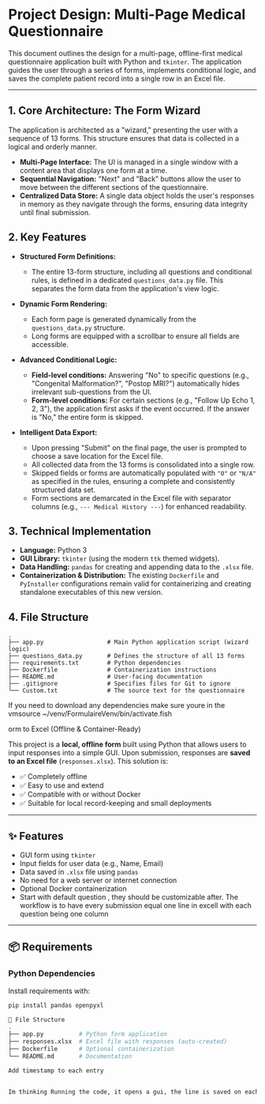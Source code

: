 # Project Design: Multi-Page Medical Questionnaire

This document outlines the design for a multi-page, offline-first medical questionnaire application built with Python and `tkinter`. The application guides the user through a series of forms, implements conditional logic, and saves the complete patient record into a single row in an Excel file.

---

## 1. Core Architecture: The Form Wizard

The application is architected as a "wizard," presenting the user with a sequence of 13 forms. This structure ensures that data is collected in a logical and orderly manner.

-   **Multi-Page Interface:** The UI is managed in a single window with a content area that displays one form at a time.
-   **Sequential Navigation:** "Next" and "Back" buttons allow the user to move between the different sections of the questionnaire.
-   **Centralized Data Store:** A single data object holds the user's responses in memory as they navigate through the forms, ensuring data integrity until final submission.

## 2. Key Features

-   **Structured Form Definitions:**
    -   The entire 13-form structure, including all questions and conditional rules, is defined in a dedicated `questions_data.py` file. This separates the form data from the application's view logic.

-   **Dynamic Form Rendering:**
    -   Each form page is generated dynamically from the `questions_data.py` structure.
    -   Long forms are equipped with a scrollbar to ensure all fields are accessible.

-   **Advanced Conditional Logic:**
    -   **Field-level conditions:** Answering "No" to specific questions (e.g., "Congenital Malformation?", "Postop MRI?") automatically hides irrelevant sub-questions from the UI.
    -   **Form-level conditions:** For certain sections (e.g., "Follow Up Echo 1, 2, 3"), the application first asks if the event occurred. If the answer is "No," the entire form is skipped.

-   **Intelligent Data Export:**
    -   Upon pressing "Submit" on the final page, the user is prompted to choose a save location for the Excel file.
    -   All collected data from the 13 forms is consolidated into a single row.
    -   Skipped fields or forms are automatically populated with `"0"` or `"N/A"` as specified in the rules, ensuring a complete and consistently structured data set.
    -   Form sections are demarcated in the Excel file with separator columns (e.g., `--- Medical History ---`) for enhanced readability.

## 3. Technical Implementation

-   **Language:** Python 3
-   **GUI Library:** `tkinter` (using the modern `ttk` themed widgets).
-   **Data Handling:** `pandas` for creating and appending data to the `.xlsx` file.
-   **Containerization & Distribution:** The existing `Dockerfile` and `PyInstaller` configurations remain valid for containerizing and creating standalone executables of this new version.

## 4. File Structure

```
.
├── app.py                  # Main Python application script (wizard logic)
├── questions_data.py       # Defines the structure of all 13 forms
├── requirements.txt        # Python dependencies
├── Dockerfile              # Containerization instructions
├── README.md               # User-facing documentation
├── .gitignore              # Specifies files for Git to ignore
└── Custom.txt              # The source text for the questionnaire
```


If you need to download any dependencies make sure youre in the vmsource ~/venv/FormulaireVenv/bin/activate.fish



orm to Excel (Offline & Container-Ready)

This project is a **local, offline form** built using Python that allows users to input responses into a simple GUI. Upon submission, responses are **saved to an Excel file** (`responses.xlsx`). This solution is:

- ✅ Completely offline
- ✅ Easy to use and extend
- ✅ Compatible with or without Docker
- ✅ Suitable for local record-keeping and small deployments

---

## ✨ Features

- GUI form using `tkinter`
- Input fields for user data (e.g., Name, Email)
- Data saved in `.xlsx` file using `pandas`
- No need for a web server or internet connection
- Optional Docker containerization
- Start with default question , they should be customizable after. The workflow is to have every submission equal one line in excell
with each question being one column

---

## 📦 Requirements

### Python Dependencies

Install requirements with:

```bash
pip install pandas openpyxl

📁 File Structure
.
├── app.py          # Python form application
├── responses.xlsx  # Excel file with responses (auto-created)
├── Dockerfile      # Optional containerization
└── README.md       # Documentation

Add timestamp to each entry


Im thinking Running the code, it opens a gui, the line is saved on each submission ( possibly through a submit button ) and it append to the xlsx in real time 